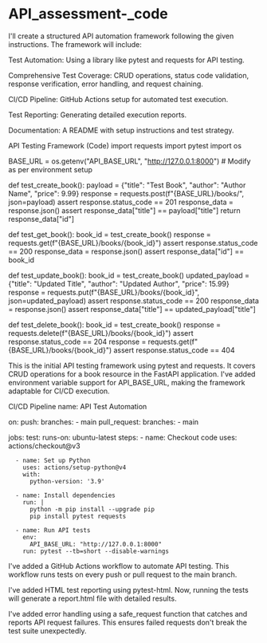# API_assessment-_code
I'll create a structured API automation framework following the given instructions. The framework will include:

Test Automation: Using a library like pytest and requests for API testing.

Comprehensive Test Coverage: CRUD operations, status code validation, response verification, error handling, and request chaining.

CI/CD Pipeline: GitHub Actions setup for automated test execution.

Test Reporting: Generating detailed execution reports.

Documentation: A README with setup instructions and test strategy.

API Testing Framework (Code)
import requests
import pytest
import os

BASE_URL = os.getenv("API_BASE_URL", "http://127.0.0.1:8000")  # Modify as per environment setup

def test_create_book():
    payload = {"title": "Test Book", "author": "Author Name", "price": 9.99}
    response = requests.post(f"{BASE_URL}/books/", json=payload)
    assert response.status_code == 201
    response_data = response.json()
    assert response_data["title"] == payload["title"]
    return response_data["id"]

def test_get_book():
    book_id = test_create_book()
    response = requests.get(f"{BASE_URL}/books/{book_id}")
    assert response.status_code == 200
    response_data = response.json()
    assert response_data["id"] == book_id

def test_update_book():
    book_id = test_create_book()
    updated_payload = {"title": "Updated Title", "author": "Updated Author", "price": 15.99}
    response = requests.put(f"{BASE_URL}/books/{book_id}", json=updated_payload)
    assert response.status_code == 200
    response_data = response.json()
    assert response_data["title"] == updated_payload["title"]

def test_delete_book():
    book_id = test_create_book()
    response = requests.delete(f"{BASE_URL}/books/{book_id}")
    assert response.status_code == 204
    response = requests.get(f"{BASE_URL}/books/{book_id}")
    assert response.status_code == 404

This is the initial API testing framework using pytest and requests. It covers CRUD operations for a book resource in the FastAPI application.
I've added environment variable support for API_BASE_URL, making the framework adaptable for CI/CD execution.


CI/CD Pipeline
name: API Test Automation

on:
  push:
    branches:
      - main
  pull_request:
    branches:
      - main

jobs:
  test:
    runs-on: ubuntu-latest
    steps:
      - name: Checkout code
        uses: actions/checkout@v3
      
      - name: Set up Python
        uses: actions/setup-python@v4
        with:
          python-version: '3.9'
      
      - name: Install dependencies
        run: |
          python -m pip install --upgrade pip
          pip install pytest requests
      
      - name: Run API tests
        env:
          API_BASE_URL: "http://127.0.0.1:8000"
        run: pytest --tb=short --disable-warnings

I've added a GitHub Actions workflow to automate API testing. This workflow runs tests on every push or pull request to the main branch.

I've added HTML test reporting using pytest-html. Now, running the tests will generate a report.html file with detailed results.

I've added error handling using a safe_request function that catches and reports API request failures. This ensures failed requests don't break the test suite unexpectedly.

























